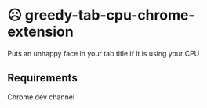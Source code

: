 ☹ greedy-tab-cpu-chrome-extension
===============================

Puts an unhappy face in your tab title if it is using your CPU

## Requirements
Chrome dev channel

